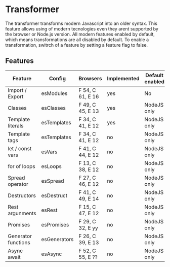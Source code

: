 Transformer
===========

The transformer transforms modern Javascript into an older syntax. This feature allows using of modern tecnologies even they arent supported by the browser or Node.js version. All modern features enabled by default, which means transformations are all disabled by default. To enable a transformation, switrch of a feature by setting a feature flag to false.

Features
--------

| Feature             | Config       | Browsers         | Implemented | Default enabled |
| ------------------- | ------------ | ---------------- | ----------- | --------------- |
| Import / Export     | esModules    | F 54, C 61, E 16 | yes         | No              |
| Classes             | esClasses    | F 49, C 45, E 13 | yes         | NodeJS only     |
| Template literals   | esTemplates  | F 34, C 41, E 12 | yes         | NodeJS only     |
| Template tags       | esTemplates  | F 34, C 41, E 12 | no          | NodeJS only     |
| let / const vars    | esVars       | F 41, C 44, E 12 | no          | NodeJS only     |
| for of loops        | esLoops      | F 13, C 38, E 12 | no          | NodeJS only     |
| Spread operator     | esSpread     | F 27, C 46, E 12 | no          | NodeJS only     |
| Destructors         | esDestruct   | F 41, C 49, E 14 | no          | NodeJS only     |
| Rest argunments     | esRest       | F 15, C 47, E 12 | no          | NodeJS only     |
| Promises            | esPromises   | F 29, C 32, E yy | no          | NodeJS only     |
| Generator functions | esGenerators | F 26, C 39, E 13 | no          | NodeJS only     |
| Async await         | esAsync      | F 52, C 55, E ?? | no          | NodeJS only     |
